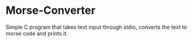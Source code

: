 # Morse-Converter
Simple C program that takes text input through stdio, converts the text to morse code and prints it.
